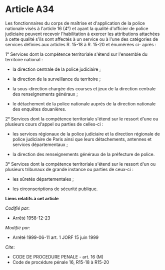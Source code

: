# Article A34

Les fonctionnaires du corps de maîtrise et d'application de la police nationale visés à l'article 16 (4°) et ayant la qualité
d'officier de police judiciaire peuvent recevoir l'habilitation à exercer les attributions attachées à cette qualité s'ils
sont affectés à un service ou à l'une des catégories de services définies aux articles R. 15-18 à R. 15-20 et énumérées ci-
après :

1° Services dont la compétence territoriale s'étend sur l'ensemble du territoire national :

- la direction centrale de la police judiciaire ;

- la direction de la surveillance du territoire ;

- la sous-direction chargée des courses et jeux de la direction centrale des renseignements généraux ;

- le détachement de la police nationale auprès de la direction nationale des enquêtes douanières.

2° Services dont la compétence territoriale s'étend sur le ressort d'une ou plusieurs cours d'appel ou parties de celles-ci :

- les services régionaux de la police judiciaire et la direction régionale de police judiciaire de Paris ainsi que leurs
détachements, antennes et services départementaux ;

- la direction des renseignements généraux de la préfecture de police.

3° Services dont la compétence territoriale s'étend sur le ressort d'un ou plusieurs tribunaux de grande instance ou parties
de ceux-ci :

- les sûretés départementales ;

- les circonscriptions de sécurité publique.

**Liens relatifs à cet article**

_Codifié par_:

  - Arrêté 1958-12-23

_Modifié par_:

  - Arrêté 1999-06-11 art. 1 JORF 15 juin 1999

_Cite_:

  - CODE DE PROCEDURE PENALE - art. 16 (M)
  - Code de procédure pénale 16, R15-18 à R15-20
